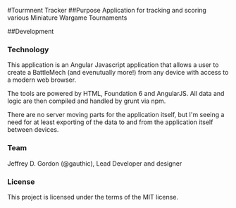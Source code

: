 #Tourmnent Tracker
##Purpose
Application for tracking and scoring various Miniature Wargame Tournaments

##Development
### Technology
This application is an Angular Javascript application that allows a user to create a BattleMech (and evenutually more!) from any device with access to a modern web browser.

The tools are powered by HTML, Foundation 6 and AngularJS. All data and logic are then compiled and handled by grunt via npm.

There are no server moving parts for the application itself, but I'm seeing a need for at least exporting of the data to and from the application itself between devices.

### Team
Jeffrey D. Gordon (@gauthic), Lead Developer and designer

### License
This project is licensed under the terms of the MIT license.
